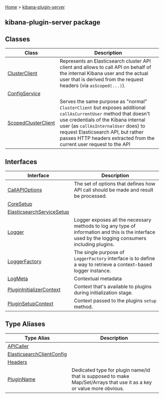 [Home](./index) &gt; [kibana-plugin-server](./kibana-plugin-server.md)

## kibana-plugin-server package

## Classes

|  Class | Description |
|  --- | --- |
|  [ClusterClient](./kibana-plugin-server.clusterclient.md) | Represents an Elasticsearch cluster API client and allows to call API on behalf of the internal Kibana user and the actual user that is derived from the request headers (via <code>asScoped(...)</code>). |
|  [ConfigService](./kibana-plugin-server.configservice.md) |  |
|  [ScopedClusterClient](./kibana-plugin-server.scopedclusterclient.md) | Serves the same purpose as "normal" <code>ClusterClient</code> but exposes additional <code>callAsCurrentUser</code> method that doesn't use credentials of the Kibana internal user (as <code>callAsInternalUser</code> does) to request Elasticsearch API, but rather passes HTTP headers extracted from the current user request to the API |

## Interfaces

|  Interface | Description |
|  --- | --- |
|  [CallAPIOptions](./kibana-plugin-server.callapioptions.md) | The set of options that defines how API call should be made and result be processed. |
|  [CoreSetup](./kibana-plugin-server.coresetup.md) |  |
|  [ElasticsearchServiceSetup](./kibana-plugin-server.elasticsearchservicesetup.md) |  |
|  [Logger](./kibana-plugin-server.logger.md) | Logger exposes all the necessary methods to log any type of information and this is the interface used by the logging consumers including plugins. |
|  [LoggerFactory](./kibana-plugin-server.loggerfactory.md) | The single purpose of <code>LoggerFactory</code> interface is to define a way to retrieve a context-based logger instance. |
|  [LogMeta](./kibana-plugin-server.logmeta.md) | Contextual metadata |
|  [PluginInitializerContext](./kibana-plugin-server.plugininitializercontext.md) | Context that's available to plugins during initialization stage. |
|  [PluginSetupContext](./kibana-plugin-server.pluginsetupcontext.md) | Context passed to the plugins <code>setup</code> method. |

## Type Aliases

|  Type Alias | Description |
|  --- | --- |
|  [APICaller](./kibana-plugin-server.apicaller.md) |  |
|  [ElasticsearchClientConfig](./kibana-plugin-server.elasticsearchclientconfig.md) |  |
|  [Headers](./kibana-plugin-server.headers.md) |  |
|  [PluginName](./kibana-plugin-server.pluginname.md) | Dedicated type for plugin name/id that is supposed to make Map/Set/Arrays that use it as a key or value more obvious. |

